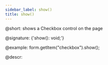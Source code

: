 ```yaml
---
sidebar_label: show()
title: show()
---          
```


@short: shows a Checkbox control on the page

@signature: {'show(): void;'}

@example:
form.getItem("checkbox").show(); 

@descr:
